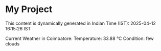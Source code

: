 # My Project

This content is dynamically generated in Indian Time (IST): 2025-04-12 16:15:26 IST


Current Weather in Coimbatore:
Temperature: 33.88 °C
Condition: few clouds
